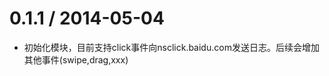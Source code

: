0.1.1 / 2014-05-04
==================

* 初始化模块，目前支持click事件向nsclick.baidu.com发送日志。后续会增加其他事件(swipe,drag,xxx)
